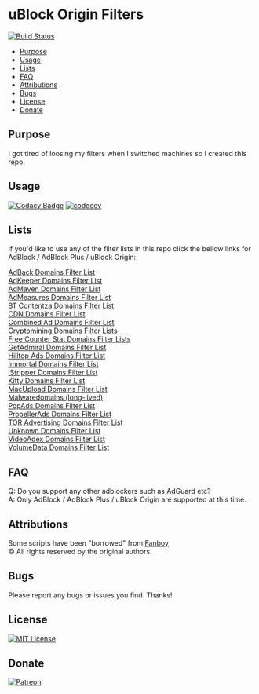 # uBlock Origin Filters

[![Build Status](https://travis-ci.com/LanikSJ/ubo-filters.svg?branch=master)](https://travis-ci.com/LanikSJ/ubo-filters)

-   [Purpose](#purpose)
-   [Usage](#usage)
-   [Lists](#lists)
-   [FAQ](#faq)
-   [Attributions](#attributions)
-   [Bugs](#bugs)
-   [License](#license)
-   [Donate](#donate)

## Purpose

I got tired of loosing my filters when I switched machines so I created this repo.  

## Usage

[![Codacy Badge](https://api.codacy.com/project/badge/Grade/41a29f1821f5499ea4672618546deffe)](https://app.codacy.com/app/LanikSJ/ubo-filters?utm_source=github.com&utm_medium=referral&utm_content=LanikSJ/ubo-filters&utm_campaign=Badge_Grade_Settings)
[![codecov](https://codecov.io/gh/LanikSJ/ubo-filters/branch/master/graph/badge.svg)](https://codecov.io/gh/LanikSJ/ubo-filters)  

## Lists

If you'd like to use any of the filter lists in this repo click the bellow links for AdBlock / AdBlock Plus / uBlock Origin:  

[AdBack Domains Filter List](https://subscribe.adblockplus.org/?location=https://raw.githubusercontent.com/LanikSJ/ubo-filters/master/filters/adback-domains.txt&title=AdBack%20Domains%20Filter%20List)  
[AdKeeper Domains Filter List](https://subscribe.adblockplus.org/?location=https://raw.githubusercontent.com/LanikSJ/ubo-filters/master/filters/adkeeper-domains.txt&title=AdKeeper%20Domains%20Filter%20List)  
[AdMaven Domains Filter List](https://subscribe.adblockplus.org/?location=https://raw.githubusercontent.com/LanikSJ/ubo-filters/master/filters/admaven-domains.txt&title=AdMaven%20Domains%20Filter%20List)  
[AdMeasures Domains Filter List](https://subscribe.adblockplus.org/?location=https://raw.githubusercontent.com/LanikSJ/ubo-filters/master/filters/admeasures-domains.txt&title=AdMeasures%20Domains%20Filter%20List)  
[BT Contentza Domains Filter List](https://subscribe.adblockplus.org/?location=https://raw.githubusercontent.com/LanikSJ/ubo-filters/master/filters/bt-contentza-domains.txt&title=BT%20Contentza%20Domains%20Filter%20List)  
[CDN Domains Filter List](https://subscribe.adblockplus.org/?location=https://raw.githubusercontent.com/LanikSJ/ubo-filters/master/filters/cdn-filter-list.txt&title=CDN%20Domains%20Filter%20List)  
[Combined Ad Domains Filter List](https://subscribe.adblockplus.org/?location=https://raw.githubusercontent.com/LanikSJ/ubo-filters/master/filters/combined-filters.txt&title=Combined%20Ad%20Domains%20Filter%20List)  
[Cryptomining Domains Filter Lists](https://subscribe.adblockplus.org/?location=https://raw.githubusercontent.com/LanikSJ/ubo-filters/master/filters/cryptomining-domains.txt&title=Cryptomining%20Domains%20Filter%20List)  
[Free Counter Stat Domains Filter Lists](https://subscribe.adblockplus.org/?location=https://raw.githubusercontent.com/LanikSJ/ubo-filters/master/filters/freecounterstat-domains.txt&title=Free%20Counter%20Stat%20Domains%20Filter%20List)  
[GetAdmiral Domains Filter List](https://subscribe.adblockplus.org/?location=https://raw.githubusercontent.com/LanikSJ/ubo-filters/master/filters/getadmiral-domains.txt&title=GetAdmiral%20Domains%20Filter%20List)  
[Hilltop Ads Domains Filter List](https://subscribe.adblockplus.org/?location=https://raw.githubusercontent.com/LanikSJ/ubo-filters/master/filters/hilltopads-domains.txt&title=Hilltop%Ads%20Domains%20Filter%20List)  
[Immortal Domains Filter List](https://subscribe.adblockplus.org/?location=https://raw.githubusercontent.com/LanikSJ/ubo-filters/master/filters/immortal-domains.txt&title=Immortal%20Domains%20Filter%20List)  
[iStripper Domains Filter List](https://subscribe.adblockplus.org/?location=https://raw.githubusercontent.com/LanikSJ/ubo-filters/master/filters/istripper-domains.txt&title=iStripper%20Domains%20Filter%20List)  
[Kitty Domains Filter List](https://subscribe.adblockplus.org/?location=https://raw.githubusercontent.com/LanikSJ/ubo-filters/master/filters/kitty-domains.txt&title=Kitty%20Domains%20Filter%20List)  
[MacUpload Domains Filter List](https://subscribe.adblockplus.org/?location=https://raw.githubusercontent.com/LanikSJ/ubo-filters/master/filters/macupload-domains.txt&title=MacUpload%20Domains%20Filter%20List)  
[Malwaredomains (long-lived)](https://subscribe.adblockplus.org/?location=https://mirror1.malwaredomains.com/files/immortal_domains.txt&title=Malwaredomains%20Filter%20List)  
[PopAds Domains Filter List](https://subscribe.adblockplus.org/?location=https://raw.githubusercontent.com/LanikSJ/ubo-filters/master/filters/popads-domains.txt&title=PopAds%20Domains%20Filter%20List)  
[PropellerAds Domains Filter List](https://subscribe.adblockplus.org/?location=https://raw.githubusercontent.com/LanikSJ/ubo-filters/master/filters/propellerads-domains.txt&title=PropellerAds%20Domains%20Filter%20List)  
[TOR Advertising Domains Filter List](https://subscribe.adblockplus.org/?location=https://raw.githubusercontent.com/LanikSJ/ubo-filters/master/filters/toradvertising-domains.txt&title=TOR%20Advertising%20Domains%20Filter%20List)  
[Unknown Domains Filter List](https://subscribe.adblockplus.org/?location=https://raw.githubusercontent.com/LanikSJ/ubo-filters/master/filters/unknown-domains.txt&title=Unknown%20Domains%20Filter%20List)  
[VideoAdex Domains Filter List](https://subscribe.adblockplus.org/?location=https://raw.githubusercontent.com/LanikSJ/ubo-filters/master/filters/videoadex-domains.txt&title=VideoAdex%20Domains%20Filter%20List)  
[VolumeData Domains Filter List](https://subscribe.adblockplus.org/?location=https://raw.githubusercontent.com/LanikSJ/ubo-filters/master/filters/volumedata-domains.txt&title=VolumeData%20Domains%20Filter%20List)  

## FAQ

Q: Do you support any other adblockers such as AdGuard etc?  
A: Only AdBlock / AdBlock Plus / uBlock Origin are supported at this time.

## Attributions

Some scripts have been "borrowed" from [Fanboy](https://github.com/ryanbr/fanboy-adblock/)  
©️ All rights reserved by the original authors.

## Bugs

Please report any bugs or issues you find. Thanks!

## License

[![MIT License](https://img.shields.io/badge/license-MIT-blue)](https://en.wikipedia.org/wiki/MIT_License)

## Donate

[![Patreon](https://img.shields.io/badge/patreon-donate-red.svg)](https://www.patreon.com/laniksj/overview)
